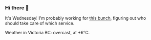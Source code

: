 ### Hi there :wave:

It's Wednesday! I'm probably working for [this bunch](https://github.com/kohofinancial), figuring out who should take care of which service.

Weather in Victoria BC: overcast, at +6°C.
